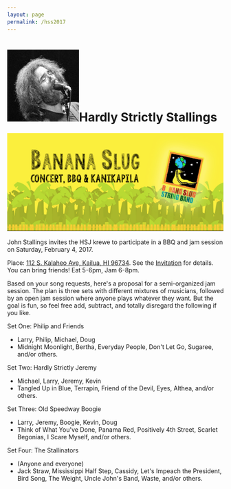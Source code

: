 ```yaml
---
layout: page
permalink: /hss2017
---
```


<h1><img class="ui avatar image" src="/images/jerryavatar.jpg">Hardly Strictly Stallings</h1>

<img class="ui centered fluid image" src="/images/hss2017.png">

John Stallings invites the HSJ krewe to participate in a BBQ and jam session on Saturday, February 4, 2017.
 
Place: [112 S. Kalaheo Ave, Kailua, HI 96734](http://maps.google.com/?q=112%20S.%20Kalaheo%20Ave,%20Kailua,%20HI%2096734). 
See the [Invitation](https://goo.gl/qjs29A) for details. You can bring friends! Eat 5-6pm, Jam 6-8pm.

Based on your song requests, here's a proposal for a semi-organized jam session. The plan is three sets with different mixtures of musicians, followed by an open jam session where anyone plays whatever they want.  But the goal is fun, so feel free add, subtract, and totally disregard the following if you like.
 
Set One: Philip and Friends

* Larry, Philip, Michael, Doug
* Midnight Moonlight, Bertha, Everyday People, Don't Let Go, Sugaree, and/or others.

Set Two: Hardly Strictly Jeremy

* Michael, Larry, Jeremy, Kevin
* Tangled Up in Blue, Terrapin, Friend of the Devil, Eyes, Althea, and/or others.

Set Three: Old Speedway Boogie

* Larry, Jeremy, Boogie, Kevin, Doug
* Think of What You've Done, Panama Red, Positively 4th Street, Scarlet Begonias, I Scare Myself, and/or others.

Set Four: The Stallinators

* (Anyone and everyone)
* Jack Straw, Mississippi Half Step, Cassidy, Let's Impeach the President, Bird Song, The Weight, Uncle John's Band, Waste, and/or others.


